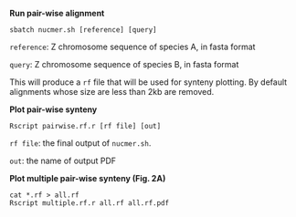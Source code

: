 **Run pair-wise alignment**
```
sbatch nucmer.sh [reference] [query]
```
`reference`: Z chromosome sequence of species A, in fasta format

`query`: Z chromosome sequence of species B, in fasta format

This will produce a `rf` file that will be used for synteny plotting. By default alignments whose size are less than 2kb are removed.

**Plot pair-wise synteny**
```
Rscript pairwise.rf.r [rf file] [out]
```
`rf file`: the final output of `nucmer.sh`.

`out`: the name of output PDF

**Plot multiple pair-wise synteny (Fig. 2A)**
```
cat *.rf > all.rf
Rscript multiple.rf.r all.rf all.rf.pdf
```
